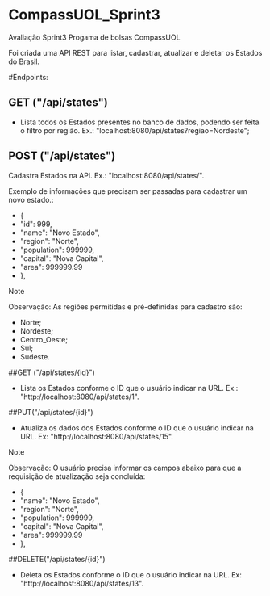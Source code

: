 # CompassUOL_Sprint3


Avaliação Sprint3 Progama de bolsas CompassUOL

Foi criada uma API REST para listar, cadastrar, atualizar e deletar os Estados do Brasil.

#Endpoints:

## GET ("/api/states") 
- Lista todos os Estados presentes no banco de dados, podendo ser feita o filtro por região. Ex.: "localhost:8080/api/states?regiao=Nordeste";

## POST ("/api/states") 

Cadastra Estados na API. Ex.: "localhost:8080/api/states/".

Exemplo de informações que precisam ser passadas para cadastrar um novo estado.:
- {
- "id": 999,
- "name": "Novo Estado",
- "region": "Norte",
- "population": 999999,
- "capital": "Nova Capital",
- "area": 999999.99
- },

>[!NOTE]
>
>Observação: As regiões permitidas e pré-definidas para cadastro são:

- Norte;
- Nordeste;
- Centro_Oeste;
- Sul;
- Sudeste.

##GET ("/api/states/{id}")

- Lista os Estados conforme o ID que o usuário indicar na URL. Ex.: "http://localhost:8080/api/states/1".

##PUT("/api/states/{id}") 

- Atualiza os dados dos Estados conforme o ID que o usuário indicar na URL. Ex: "http://localhost:8080/api/states/15".

>[!NOTE]
>
>Observação: O usuário precisa informar os campos abaixo para que a requisição de atualização seja concluída:

- {
- "name": "Novo Estado",
- "region": "Norte",
- "population": 999999,
- "capital": "Nova Capital",
- "area": 999999.99
- },

##DELETE("/api/states/{id}") 

- Deleta os Estados conforme o ID que o usuário indicar na URL. Ex: "http://localhost:8080/api/states/13".
